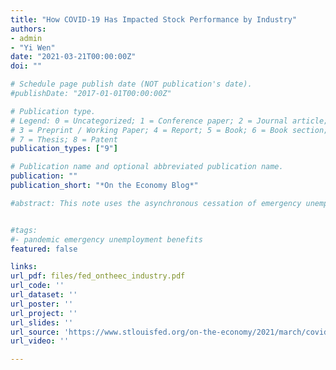 ```yaml
---
title: "How COVID-19 Has Impacted Stock Performance by Industry"
authors:
- admin
- "Yi Wen"
date: "2021-03-21T00:00:00Z"
doi: ""

# Schedule page publish date (NOT publication's date).
#publishDate: "2017-01-01T00:00:00Z"

# Publication type.
# Legend: 0 = Uncategorized; 1 = Conference paper; 2 = Journal article;
# 3 = Preprint / Working Paper; 4 = Report; 5 = Book; 6 = Book section;
# 7 = Thesis; 8 = Patent
publication_types: ["9"]

# Publication name and optional abbreviated publication name.
publication: ""
publication_short: "*On the Economy Blog*"

#abstract: This note uses the asynchronous cessation of emergency unemployment benefits (EUB) in 2021 to investigate the jobs impact of ending unemployment benefits. While some states stopped providing EUB in September, other states stopped in June and July. Using the ces- sation month as an instrument, we estimate the causal effect on employment of reducing un- employment rolls. In the first three months following a state’s program termination, for every 100 person reduction in beneficiaries, state employment causally increased by about 35 per- sons. The effect is statistically different from zero and robust to a wide array of alternative specifications.


#tags:
#- pandemic emergency unemployment benefits
featured: false

links:
url_pdf: files/fed_ontheec_industry.pdf
url_code: ''
url_dataset: ''
url_poster: ''
url_project: ''
url_slides: ''
url_source: 'https://www.stlouisfed.org/on-the-economy/2021/march/covid19-impacted-stock-performance-industry'
url_video: ''

---
```


